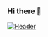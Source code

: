 ### Hi there 👋
[![Header](https://raw.githubusercontent.com/MartinHeinz/<OWNER>/<OWNER>/readme_header.png "Header")](https://some-url.dev/)
<!--
**walaafahad1994/walaafahad1994** is a ✨ _special_ ✨ repository because its `README.md` (this file) appears on your GitHub profile.
# Hello, folks! <img src="https://raw.githubusercontent.com/MartinHeinz/MartinHeinz/master/wave.gif" width="30px">
Here are some ideas to get you started:
[![Anurag's github stats](https://github-readme-stats.vercel.app/api?walaafahad1994=anuraghazra)](https://github.com/anuraghazra/github-readme-stats)

- 🔭 I’m currently working on IOS apps and Java Apps
- 🌱 I’m currently learning DevOps and Azure services 
- 👯 I’m looking to collaborate on ...
- 💬 Ask me about DevOps , ios , java
- 📫 How to reach me: Walaafahad1993@gmail.com
[![Anurag's github stats](https://github-readme-stats.vercel.app/api?walaafahad1994=anuraghazra)](https://github.com/anuraghazra/github-readme-stats)

-->
